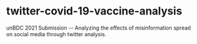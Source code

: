 # twitter-covid-19-vaccine-analysis
unBDC 2021 Submission -- Analyzing the effects of misinformation spread on social media through twitter analysis.

